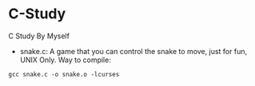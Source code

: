 # C-Study
C Study By Myself

- snake.c: A game that you can control the snake to move, just for fun, UNIX Only. Way to compile:
```
gcc snake.c -o snake.o -lcurses
```
